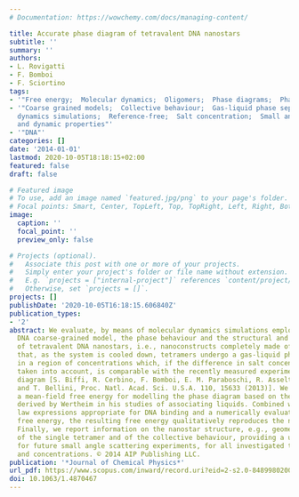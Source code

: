 ```yaml
---
# Documentation: https://wowchemy.com/docs/managing-content/

title: Accurate phase diagram of tetravalent DNA nanostars
subtitle: ''
summary: ''
authors:
- L. Rovigatti
- F. Bomboi
- F. Sciortino
tags:
- '"Free energy;  Molecular dynamics;  Oligomers;  Phase diagrams;  Phase separation"'
- '"Coarse grained models;  Collective behaviour;  Gas-liquid phase separation;  Molecular
  dynamics simulations;  Reference-free;  Salt concentration;  Small angle scattering;  Structural
  and dynamic properties"'
- '"DNA"'
categories: []
date: '2014-01-01'
lastmod: 2020-10-05T18:18:15+02:00
featured: false
draft: false

# Featured image
# To use, add an image named `featured.jpg/png` to your page's folder.
# Focal points: Smart, Center, TopLeft, Top, TopRight, Left, Right, BottomLeft, Bottom, BottomRight.
image:
  caption: ''
  focal_point: ''
  preview_only: false

# Projects (optional).
#   Associate this post with one or more of your projects.
#   Simply enter your project's folder or file name without extension.
#   E.g. `projects = ["internal-project"]` references `content/project/deep-learning/index.md`.
#   Otherwise, set `projects = []`.
projects: []
publishDate: '2020-10-05T16:18:15.606840Z'
publication_types:
- '2'
abstract: We evaluate, by means of molecular dynamics simulations employing a realistic
  DNA coarse-grained model, the phase behaviour and the structural and dynamic properties
  of tetravalent DNA nanostars, i.e., nanoconstructs completely made of DNA. We find
  that, as the system is cooled down, tetramers undergo a gas-liquid phase separation
  in a region of concentrations which, if the difference in salt concentration is
  taken into account, is comparable with the recently measured experimental phase
  diagram [S. Biffi, R. Cerbino, F. Bomboi, E. M. Paraboschi, R. Asselta, F. Sciortino,
  and T. Bellini, Proc. Natl. Acad. Sci. U.S.A. 110, 15633 (2013)]. We also present
  a mean-field free energy for modelling the phase diagram based on the bonding contribution
  derived by Wertheim in his studies of associating liquids. Combined with mass-action
  law expressions appropriate for DNA binding and a numerically evaluated reference
  free energy, the resulting free energy qualitatively reproduces the numerical data.
  Finally, we report information on the nanostar structure, e.g., geometry and flexibility
  of the single tetramer and of the collective behaviour, providing a useful reference
  for future small angle scattering experiments, for all investigated temperatures
  and concentrations. © 2014 AIP Publishing LLC.
publication: '*Journal of Chemical Physics*'
url_pdf: https://www.scopus.com/inward/record.uri?eid=2-s2.0-84899802004&doi=10.1063%2f1.4870467&partnerID=40&md5=09ce4d3e65c52c1966ac0cac7c57bc4f
doi: 10.1063/1.4870467
---
```

